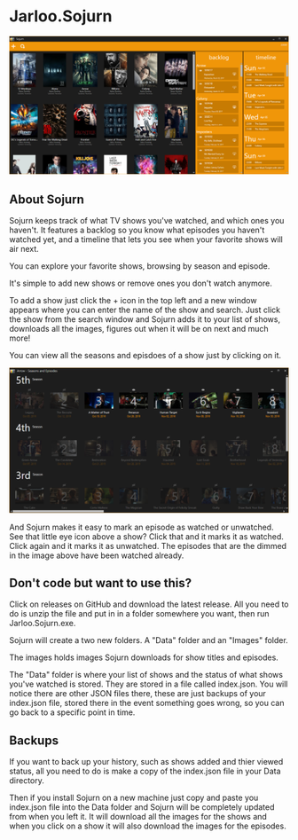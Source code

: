 Jarloo.Sojurn
=============

![alt tag](/images/mainWindow.png)

About Sojurn
------------

Sojurn keeps track of what TV shows you've watched, and which ones you haven't. It features a backlog so you know what episodes you haven't watched yet, and a timeline that lets you see when your favorite shows will air next. 

You can explore your favorite shows, browsing by season and episode.

It's simple to add new shows or remove ones you don't watch anymore.

To add a show just click the + icon in the top left and a new window appears where you can enter the name of the show and search. Just click the show from the search window and Sojurn adds it to your list of shows, downloads all the images, figures out when it will be on next and much more!

You can view all the seasons and episdoes of a show just by clicking on it.

![alt tag](/images/episodeWindow.png)

And Sojurn makes it easy to mark an episode as watched or unwatched. See that little eye icon above a show? Click that and it marks it as watched. Click again and it marks it as unwatched. The episodes that are the dimmed in the image above have been watched already. 

Don't code but want to use this?
--------------------------------

Click on releases on GitHub and download the latest release. All you need to do is unzip the file and put in in a folder somewhere you want, then run Jarloo.Sojurn.exe. 

Sojurn will create a two new folders. A "Data" folder and an "Images" folder.

The images holds images Sojurn downloads for show titles and episodes. 

The "Data" folder is where your list of shows and the status of what shows you've watched is stored. They are stored in a file called index.json. You will notice there are other JSON files there, these are just backups of your index.json file, stored there in the event something goes wrong, so you can go back to a specific point in time.

Backups
-------

If you want to back up your history, such as shows added and thier viewed status, all you need to do is make a copy of the index.json file in your Data directory. 

Then if you install Sojurn on a new machine just copy and paste you index.json file into the Data folder and Sojurn will be completely updated from when you left it. It will download all the images for the shows and when you click on a show it will also download the images for the episodes.
